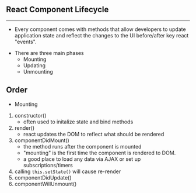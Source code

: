 ## React Component Lifecycle

---

- Every component comes with methods that allow developers to update application state and reflect the changes to the UI before/after key react "events".

* There are three main phases
  - Mounting
  - Updating
  - Unmounting

## Order

- Mounting

1. constructor()
   - often used to initalize state and bind methods
2. render()
   - react updates the DOM to reflect what should be rendered
3. componentDidMount()
   - the method runs after the component is mounted
   - "mounting" is the first time the component is rendered to DOM.
   - a good place to load any data via AJAX or set up subscriptions/timers
4. calling `this.setState()` will cause re-render
5. componentDidUpdate()
6. componentWillUnmount()

